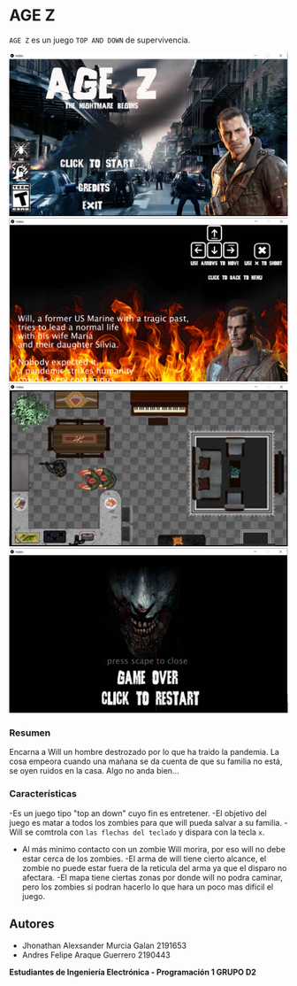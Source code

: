 AGE Z
================


`AGE Z` es un juego `TOP AND DOWN` de supervivencia.

![./Captura1.PNG](./Captura1.PNG)
![./Captura2.PNG](./Captura2.PNG)
![./Captura3.PNG](./Captura3.PNG)
![./Captura4.PNG](./Captura4.PNG)

### Resumen

Encarna a Will un hombre destrozado por lo que ha traido la pandemia. La cosa empeora cuando una mañana se da cuenta
de que su familia no está, se oyen ruidos en la casa. Algo no anda bien...

### Características

-Es un juego tipo "top an down" cuyo fin es entretener.
-El objetivo del juego es matar a todos los zombies para que will pueda salvar a su familia.
-Will se comtrola con  `las flechas del teclado` y dispara con la tecla  `x`.
- Al más minimo contacto con un zombie Will morira, por eso will no debe estar cerca de los zombies.
-El arma de will tiene cierto alcance, el zombie no puede estar fuera de la reticula del arma ya que el disparo no afectara.
-El mapa tiene ciertas zonas por donde will no podra caminar, pero los zombies si podran hacerlo lo que hara un poco mas dificil  el juego.


Autores
----

- Jhonathan Alexsander Murcia Galan 2191653 
- Andres Felipe Araque Guerrero 2190443 


**Estudiantes de Ingeniería Electrónica - Programación 1 GRUPO D2**
